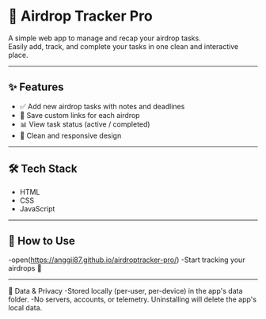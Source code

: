 # 🚀 Airdrop Tracker Pro

A simple web app to manage and recap your airdrop tasks.  
Easily add, track, and complete your tasks in one clean and interactive place.  

---

## ✨ Features
- ✅ Add new airdrop tasks with notes and deadlines  
- 🔗 Save custom links for each airdrop  
- 📊 View task status (active / completed)  
- 🎨 Clean and responsive design  

---

## 🛠️ Tech Stack
- HTML  
- CSS  
- JavaScript  

---
## 📌 How to Use
-open(https://anggii87.github.io/airdroptracker-pro/)
-Start tracking your airdrops 🚀  

---
🔐 Data & Privacy
-Stored locally (per-user, per-device) in the app's data folder.
-No servers, accounts, or telemetry.
Uninstalling will delete the app's local data.
